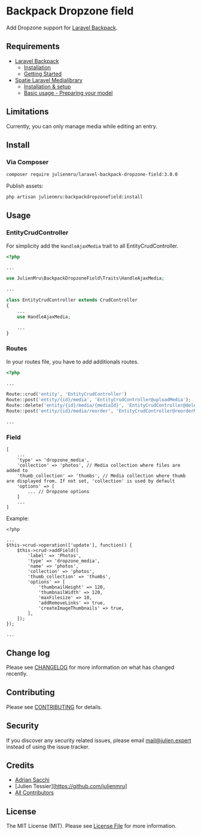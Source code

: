 # Backpack Dropzone field

Add Dropzone support for [Laravel Backpack](https://laravel-backpack.readme.io/docs).

## Requirements
- [Laravel Backpack](https://laravel-backpack.readme.io/docs)
	- [Installation](https://backpackforlaravel.com/docs/4.0/installation "Installation")
	- [Getting Started](https://backpackforlaravel.com/docs/4.0/introduction "Getting Started")
- [Spatie Laravel Medialibrary](https://spatie.be/docs/laravel-medialibrary/v9/introduction)
	- [Installation & setup](https://spatie.be/docs/laravel-medialibrary/v9/installation-setup "Installation & setup")
	- [Basic usage - Preparing your model](https://spatie.be/docs/laravel-medialibrary/v9/basic-usage/preparing-your-model "Basic usage - Preparing your model")

## Limitations
Currently, you can only manage media while editing an entry.

## Install

### Via Composer

``` bash
composer require julienmru/laravel-backpack-dropzone-field:3.0.0
```

Publish assets:
``` bash
php artisan julienmru:backpackdropzonefield:install
```

## Usage

### EntityCrudController

For simplicity add the `HandleAjaxMedia` trait to all EntityCrudController.

```php
<?php

...

use JulienMru\BackpackDropzoneField\Traits\HandleAjaxMedia;

...

class EntityCrudController extends CrudController
{
	...
    use HandleAjaxMedia;

	...
}

```

### Routes

In your routes file, you have to add additionals routes.

 ```php
 <?php

...

Route::crud('entity', 'EntityCrudController')
Route::post('entity/{id}/media', 'EntityCrudController@uploadMedia');
Route::delete('entity/{id}/media/{mediaId}', 'EntityCrudController@deleteMedia');
Route::post('entity/{id}/media/reorder', 'EntityCrudController@reorderMedia');

...
 ```

### Field


```
[
	...
	'type' => 'dropzone_media',
	'collection' => 'photos', // Media collection where files are added to
	'thumb_collection' => 'thumbs', // Media collection where thumb are displayed from. If not set, 'collection' is used by default
	'options' => [
		... // Dropzone options
	]
	...
]
```

Example:

```
<?php

...
$this->crud->operation(['update'], function() {
	$this->crud->addField([
		'label' => 'Photos',
		'type' => 'dropzone_media',
		'name' => 'photos',
		'collection' => 'photos',
		'thumb_collection' => 'thumbs',
		'options' => [
			'thumbnailHeight' => 120,
			'thumbnailWidth' => 120,
			'maxFilesize' => 10,
			'addRemoveLinks' => true,
			'createImageThumbnails' => true,
		],
	]);
});

...
```

## Change log

Please see [CHANGELOG](CHANGELOG.md) for more information on what has changed recently.

## Contributing

Please see [CONTRIBUTING](CONTRIBUTING.md) for details.

## Security

If you discover any security related issues, please email mail@julien.expert instead of using the issue tracker.

## Credits

- [Adrian Sacchi][link-author]
- [Julien Tessier][https://github.com/julienmru]
- [All Contributors][link-contributors]

## License

The MIT License (MIT). Please see [License File](LICENSE.md) for more information.

[link-author]: https://github.com/gaspertrix
[link-contributors]: ../../contributors

